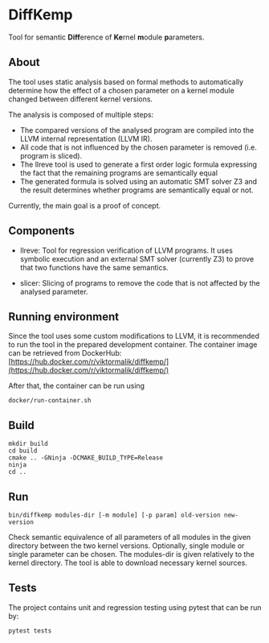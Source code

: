 # DiffKemp

Tool for semantic **Diff**erence of **Ke**rnel **m**odule **p**arameters.

## About
The tool uses static analysis based on formal methods to automatically determine
how the effect of a chosen parameter on a kernel module changed between
different kernel versions.

The analysis is composed of multiple steps:
* The compared versions of the analysed program are compiled into the LLVM
  internal representation (LLVM IR). 
* All code that is not influenced by the chosen parameter is removed (i.e.
  program is sliced). 
* The llreve tool is used to generate a first order logic formula expressing the
  fact that the remaining programs are semantically equal
* The generated formula is solved using an automatic SMT solver Z3 and the
  result determines whether programs are semantically equal or not.

Currently, the main goal is a proof of concept.

## Components
* llreve: Tool for regression verification of LLVM programs. It uses symbolic
  execution and an external SMT solver (currently Z3) to prove that two
  functions have the same semantics.

* slicer: Slicing of programs to remove the code that is not affected by the
  analysed parameter.

## Running environment

Since the tool uses some custom modifications to LLVM, it is recommended to run
the tool in the prepared development container. The container image can be
retrieved from DockerHub:
[https://hub.docker.com/r/viktormalik/diffkemp/](https://hub.docker.com/r/viktormalik/diffkemp/)

After that, the container can be run using

    docker/run-container.sh

## Build
	mkdir build
	cd build
	cmake .. -GNinja -DCMAKE_BUILD_TYPE=Release
    ninja
    cd ..

## Run
    bin/diffkemp modules-dir [-m module] [-p param] old-version new-version

Check semantic equivalence of all parameters of all modules in the given
directory between the two kernel versions. Optionally, single module or single
parameter can be chosen.
The modules-dir is given relatively to the kernel directory.
The tool is able to download necessary kernel sources.

## Tests

The project contains unit and regression testing using pytest that can be run by:

    pytest tests
